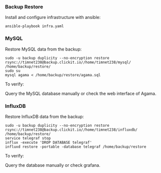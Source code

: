 ### Backup Restore

Install and configure infrastructure with ansible:

`ansible-playbook infra.yaml`

### MySQL

Restore MySQL data from the backup:

```
sudo -u backup duplicity --no-encryption restore rsync://timnet238@backup.clickit.io//home/timnet238/mysql/ /home/backup/restore/
sudo su
mysql agama < /home/backup/restore/agama.sql
```

To verify:

Query the MySQL database manually or check the web interface of Agama.


### InfluxDB

Restore InfluxDB data from the backup:

```
sudo -u backup duplicity --no-encryption restore rsync://timnet238@backup.clickit.io//home/timnet238/influxdb/ /home/backup/restore/
service telegraf stop
influx -execute 'DROP DATABASE telegraf'
influxd restore -portable -database telegraf /home/backup/restore
```

To verify:

Query the database manually or check grafana. 
